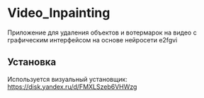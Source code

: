 # Video_Inpainting
Приложение для удаления объектов и вотермарок на видео с графическим интерфейсом на основе нейросети e2fgvi

## Установка
Используется визуальный установщик:
https://disk.yandex.ru/d/FMXLSzeb6VHWzg
